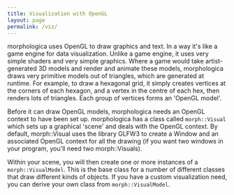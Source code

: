 ```yaml
---
title: Visualization with OpenGL
layout: page
permalink: /viz/
---
```

morphologica uses OpenGL to draw graphics and text. In a way it's like a game engine for data visualization. Unlike a game engine, it uses very simple shaders and very simple graphics. Where a game would take artist-generated 3D models and render and animate these models, morphologica draws very primitive models out of triangles, which are generated at runtime. For example, to draw a hexagonal grid, it simply creates vertices at the corners of each hexagon, and a vertex in the centre of each hex, then renders lots of triangles. Each group of vertices forms an 'OpenGL model'.

Before it can draw OpenGL models, morphologica needs an OpenGL context to have been set up. morphologica has a class called `morph::Visual`  which sets up a graphical 'scene' and deals with the OpenGL context. By default, morph::Visual uses the library GLFW3 to create a Window and an associated OpenGL context for all the drawing (if you want two windows in your program, you'll need two morph::Visuals).

Within your scene, you will then create one or more instances of a `morph::VisualModel`. This is the base class for a number of different classes that draw different kinds of objects. If you have a custom visualization need, you can derive your own class from  `morph::VisualModel`.